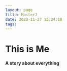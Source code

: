 ```yaml
---
layout: page
title: MasterJ
date: 2022-11-27 12:24:18
tags:
---
```


# This is  Me 
__A story about everything__

